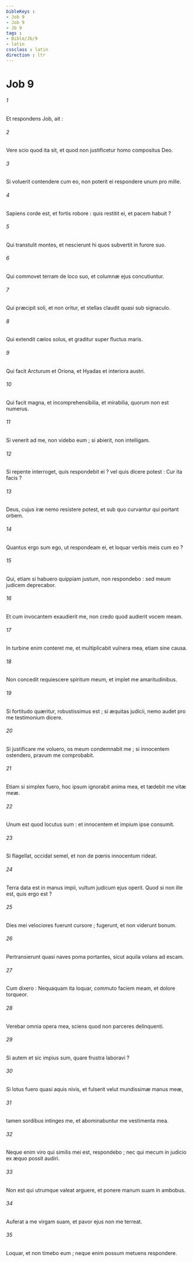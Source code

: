 ```yaml
---
bibleKeys : 
- Job 9
- Job 9
- Jb 9
tags : 
- Bible/Jb/9
- latin
cssclass : latin
direction : ltr
---
```


# Job 9

###### 1
Et respondens Job, ait :
###### 2
Vere scio quod ita sit, et quod non justificetur homo compositus Deo.
###### 3
Si voluerit contendere cum eo, non poterit ei respondere unum pro mille.
###### 4
Sapiens corde est, et fortis robore : quis restitit ei, et pacem habuit ?
###### 5
Qui transtulit montes, et nescierunt hi quos subvertit in furore suo.
###### 6
Qui commovet terram de loco suo, et columnæ ejus concutiuntur.
###### 7
Qui præcipit soli, et non oritur, et stellas claudit quasi sub signaculo.
###### 8
Qui extendit cælos solus, et graditur super fluctus maris.
###### 9
Qui facit Arcturum et Oriona, et Hyadas et interiora austri.
###### 10
Qui facit magna, et incomprehensibilia, et mirabilia, quorum non est numerus.
###### 11
Si venerit ad me, non videbo eum ; si abierit, non intelligam.
###### 12
Si repente interroget, quis respondebit ei ? vel quis dicere potest : Cur ita facis ?
###### 13
Deus, cujus iræ nemo resistere potest, et sub quo curvantur qui portant orbem.
###### 14
Quantus ergo sum ego, ut respondeam ei, et loquar verbis meis cum eo ?
###### 15
Qui, etiam si habuero quippiam justum, non respondebo : sed meum judicem deprecabor.
###### 16
Et cum invocantem exaudierit me, non credo quod audierit vocem meam.
###### 17
In turbine enim conteret me, et multiplicabit vulnera mea, etiam sine causa.
###### 18
Non concedit requiescere spiritum meum, et implet me amaritudinibus.
###### 19
Si fortitudo quæritur, robustissimus est ; si æquitas judicii, nemo audet pro me testimonium dicere.
###### 20
Si justificare me voluero, os meum condemnabit me ; si innocentem ostendero, pravum me comprobabit.
###### 21
Etiam si simplex fuero, hoc ipsum ignorabit anima mea, et tædebit me vitæ meæ.
###### 22
Unum est quod locutus sum : et innocentem et impium ipse consumit.
###### 23
Si flagellat, occidat semel, et non de pœnis innocentum rideat.
###### 24
Terra data est in manus impii, vultum judicum ejus operit. Quod si non ille est, quis ergo est ?
###### 25
Dies mei velociores fuerunt cursore ; fugerunt, et non viderunt bonum.
###### 26
Pertransierunt quasi naves poma portantes, sicut aquila volans ad escam.
###### 27
Cum dixero : Nequaquam ita loquar, commuto faciem meam, et dolore torqueor.
###### 28
Verebar omnia opera mea, sciens quod non parceres delinquenti.
###### 29
Si autem et sic impius sum, quare frustra laboravi ?
###### 30
Si lotus fuero quasi aquis nivis, et fulserit velut mundissimæ manus meæ,
###### 31
tamen sordibus intinges me, et abominabuntur me vestimenta mea.
###### 32
Neque enim viro qui similis mei est, respondebo ; nec qui mecum in judicio ex æquo possit audiri.
###### 33
Non est qui utrumque valeat arguere, et ponere manum suam in ambobus.
###### 34
Auferat a me virgam suam, et pavor ejus non me terreat.
###### 35
Loquar, et non timebo eum ; neque enim possum metuens respondere.
